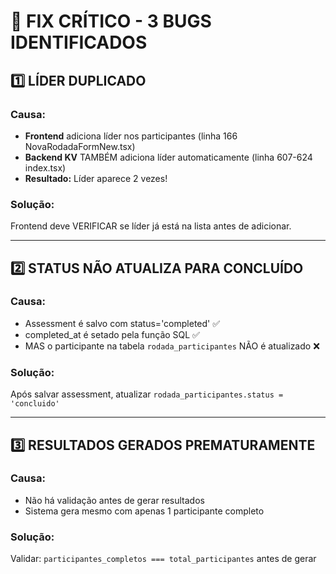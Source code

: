 # 🚨 FIX CRÍTICO - 3 BUGS IDENTIFICADOS

## 1️⃣ LÍDER DUPLICADO

### Causa:
- **Frontend** adiciona líder nos participantes (linha 166 NovaRodadaFormNew.tsx)
- **Backend KV** TAMBÉM adiciona líder automaticamente (linha 607-624 index.tsx)
- **Resultado:** Líder aparece 2 vezes!

### Solução:
Frontend deve VERIFICAR se líder já está na lista antes de adicionar.

---

## 2️⃣ STATUS NÃO ATUALIZA PARA CONCLUÍDO

### Causa:
- Assessment é salvo com status='completed' ✅
- completed_at é setado pela função SQL ✅
- MAS o participante na tabela `rodada_participantes` NÃO é atualizado ❌

### Solução:
Após salvar assessment, atualizar `rodada_participantes.status = 'concluido'`

---

## 3️⃣ RESULTADOS GERADOS PREMATURAMENTE

### Causa:
- Não há validação antes de gerar resultados
- Sistema gera mesmo com apenas 1 participante completo

### Solução:
Validar: `participantes_completos === total_participantes` antes de gerar
